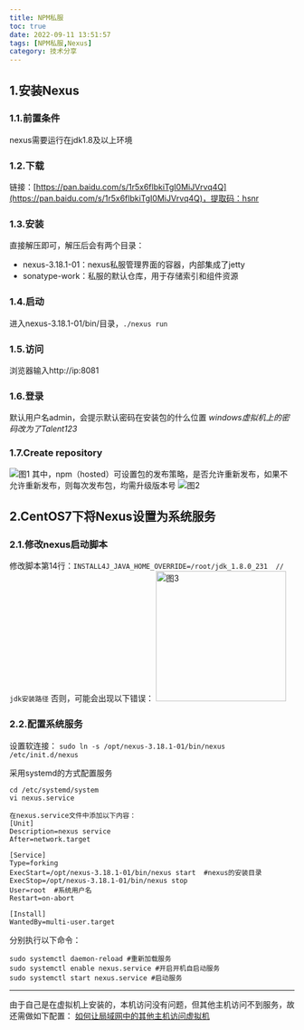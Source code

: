 ```yaml
---
title: NPM私服
toc: true
date: 2022-09-11 13:51:57
tags: [NPM私服,Nexus]
category: 技术分享
---
```

## 1.安装Nexus
### 1.1.前置条件
nexus需要运行在jdk1.8及以上环境
### 1.2.下载
链接：[https://pan.baidu.com/s/1r5x6flbkiTgI0MiJVrvq4Q](https://pan.baidu.com/s/1r5x6flbkiTgI0MiJVrvq4Q)，提取码：hsnr
### 1.3.安装
直接解压即可，解压后会有两个目录：
- nexus-3.18.1-01：nexus私服管理界面的容器，内部集成了jetty
- sonatype-work：私服的默认仓库，用于存储索引和组件资源
### 1.4.启动
进入nexus-3.18.1-01/bin/目录，`./nexus run`
### 1.5.访问
浏览器输入http://ip:8081
### 1.6.登录
默认用户名admin，会提示默认密码在安装包的什么位置
*windows虚拟机上的密码改为了Talent123*
### 1.7.Create repository
![图1](https://user-images.githubusercontent.com/122422382/212615009-f3486952-8471-4a54-9e42-2584a6c44978.jpg)
其中，npm（hosted）可设置包的发布策略，是否允许重新发布，如果不允许重新发布，则每次发布包，均需升级版本号
![图2](https://user-images.githubusercontent.com/122422382/212615055-8e929888-2b79-4f76-a967-77fc46b26e75.jpg)
## 2.CentOS7下将Nexus设置为系统服务
### 2.1.修改nexus启动脚本
修改脚本第14行：`INSTALL4J_JAVA_HOME_OVERRIDE=/root/jdk_1.8.0_231  // jdk安装路径`
否则，可能会出现以下错误：
<img width="230" alt="图3" src="https://user-images.githubusercontent.com/122422382/212615075-813e217a-3942-484e-b789-bf6ff21a67b2.png">
### 2.2.配置系统服务
设置软连接：
`sudo ln -s /opt/nexus-3.18.1-01/bin/nexus /etc/init.d/nexus`

采用systemd的方式配置服务
```
cd /etc/systemd/system
vi nexus.service

在nexus.service文件中添加以下内容：
[Unit]
Description=nexus service
After=network.target

[Service]
Type=forking
ExecStart=/opt/nexus-3.18.1-01/bin/nexus start  #nexus的安装目录
ExecStop=/opt/nexus-3.18.1-01/bin/nexus stop
User=root  #系统用户名
Restart=on-abort

[Install]
WantedBy=multi-user.target
```

分别执行以下命令：
```
sudo systemctl daemon-reload #重新加载服务
sudo systemctl enable nexus.service #开启开机自启动服务
sudo systemctl start nexus.service #启动服务
```

---
由于自己是在虚拟机上安装的，本机访问没有问题，但其他主机访问不到服务，故还需做如下配置：
[如何让局域网中的其他主机访问虚拟机](https://www.cnblogs.com/mkl34367803/p/10095055.html)